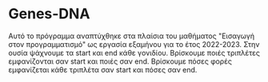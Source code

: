 # Genes-DNA
Αυτό το πρόγραμμα αναπτύχθηκε στα πλαίσια του μαθήματος "Εισαγωγή στον προγραμματισμό"
ως εργασία εξαμήνου για το έτος 2022-2023. Στην ουσία ψάχνουμε τα start και end κάθε γονιδίου.
Βρίσκουμε ποιές τριπλέτες εμφανίζονται σαν start και ποιές σαν end.
Βρίσκουμε πόσες φορές εμφανίζεται κάθε τριπλέτα σαν start και πόσες σαν end.
